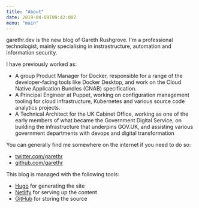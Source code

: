 ```yaml
---
title: "About"
date: 2019-04-09T09:42:00Z
menu: "main"
---
```


garethr.dev is the new blog of Gareth Rushgrove. I'm a professional technologist, mainly
specialising in instrastructure, automation and information security.

I have previously worked as:

* A group Product Manager for Docker, responsible for a range of the developer-facing tools
  like Docker Desktop, and work on the Cloud Native Application Bundles (CNAB) specification.
* A Principal Engineer at Puppet, working on configuration management tooling for cloud
  infrastructure, Kubernetes and various source code analytics projects.
* A Technical Architect for the UK Cabinet Office, working as one of the early members of 
  what became the Government Digital Service, on building the infrastructure that underpins
  GOV.UK, and assisting various government departments with devops and digital transformation

You can generally find me somewhere on the internet if you need to do so:

* [twitter.com/garethr](https://twitter.com/garethr)
* [github.com/garethr](https://github.com/garethr)

This blog is managed with the following tools:

* [Hugo](https://gohugo.io/) for generating the site
* [Netlify](https://www.netlify.com/) for serving up the content
* [GitHub](https://github.com/garethr/garethr.dev) for storing the source
